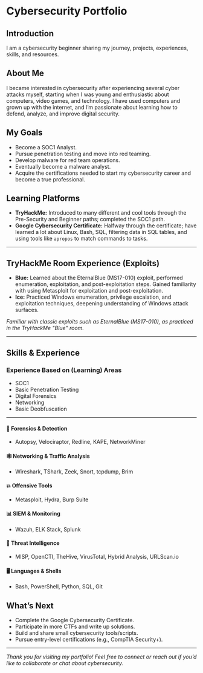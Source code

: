 # Cybersecurity Portfolio





## Introduction
I am a cybersecurity beginner sharing my journey, projects, experiences, skills, and resources.

## About Me
I became interested in cybersecurity after experiencing several cyber attacks myself, starting when I was young and enthusiastic about computers, video games, and technology. I have used computers and grown up with the internet, and I’m passionate about learning how to defend, analyze, and improve digital security.

## My Goals
- Become a SOC1 Analyst.
- Pursue penetration testing and move into red teaming.
- Develop malware for red team operations.
- Eventually become a malware analyst.
- Acquire the certifications needed to start my cybersecurity career and become a true professional.

## Learning Platforms
- **TryHackMe:** Introduced to many different and cool tools through the Pre-Security and Beginner paths; completed the SOC1 path.
- **Google Cybersecurity Certificate:** Halfway through the certificate; have learned a lot about Linux, Bash, SQL, filtering data in SQL tables, and using tools like `apropos` to match commands to tasks.

---

## TryHackMe Room Experience (Exploits)
- **Blue:** Learned about the EternalBlue (MS17-010) exploit, performed enumeration, exploitation, and post-exploitation steps. Gained familiarity with using Metasploit for exploitation and post-exploitation.
- **Ice:** Practiced Windows enumeration, privilege escalation, and exploitation techniques, deepening understanding of Windows attack surfaces.

*Familiar with classic exploits such as EternalBlue (MS17-010), as practiced in the TryHackMe "Blue" room.*

---

## Skills & Experience

### Experience Based on (Learning) Areas
- SOC1
- Basic Penetration Testing
- Digital Forensics
- Networking
- Basic Deobfuscation

---

#### 🧪 Forensics & Detection
- Autopsy, Velociraptor, Redline, KAPE, NetworkMiner

#### 🕸️ Networking & Traffic Analysis
- Wireshark, TShark, Zeek, Snort, tcpdump, Brim

#### 💥 Offensive Tools
- Metasploit, Hydra, Burp Suite

#### 📊 SIEM & Monitoring
- Wazuh, ELK Stack, Splunk

#### 🚨 Threat Intelligence
- MISP, OpenCTI, TheHive, VirusTotal, Hybrid Analysis, URLScan.io

#### 🖥️ Languages & Shells
- Bash, PowerShell, Python, SQL, Git

## What’s Next
- Complete the Google Cybersecurity Certificate.
- Participate in more CTFs and write up solutions.
- Build and share small cybersecurity tools/scripts.
- Pursue entry-level certifications (e.g., CompTIA Security+).

---

*Thank you for visiting my portfolio! Feel free to connect or reach out if you’d like to collaborate or chat about cybersecurity.*
